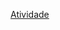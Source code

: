 <a href="https://docs.google.com/document/d/1MgQJCzg0kxgDQtd7K36HHrK65KM1xHQrsmDNmPWQ3nM/edit">Atividade</a>
